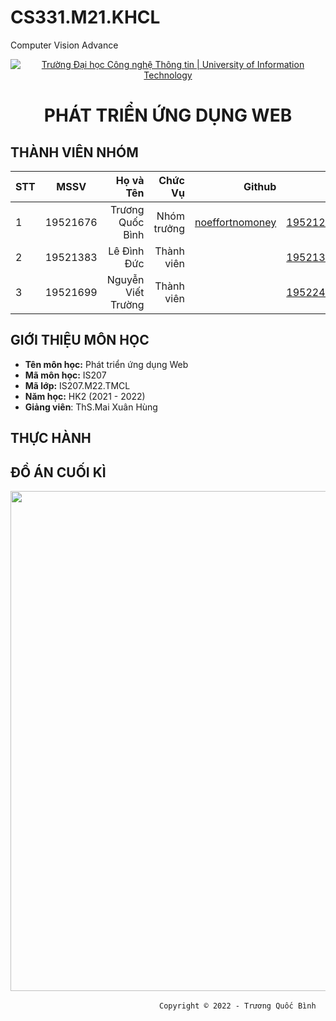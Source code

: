 # CS331.M21.KHCL
Computer Vision Advance

<!-- Banner -->
<p align="center">
  <a href="https://www.uit.edu.vn/" title="Trường Đại học Công nghệ Thông tin" style="border: none;">
    <img src="https://i.imgur.com/WmMnSRt.png" alt="Trường Đại học Công nghệ Thông tin | University of Information Technology">
  </a>
</p>

<h1 align="center"><b>PHÁT TRIỂN ỨNG DỤNG WEB</b></h>

## THÀNH VIÊN NHÓM
|STT| MSSV      | Họ và Tên       |Chức Vụ    | Github                                                  | Email                   |
|---|:---------:| ---------------:|----------:|--------------------------------------------------------:|-------------------------:
| 1 | 19521676  | Trương Quốc Bình  |Nhóm trưởng|[noeffortnomoney](https://github.com/noeffortnomoney)  |19521270@gm.uit.edu.vn   |
| 2 | 19521383  | Lê Đình Đức |Thành viên |[]()            |19521372@gm.uit.edu.vn   |
| 3 | 19521699  | Nguyễn Viết Trường   |Thành viên |[]()        |19522443@gm.uit.edu.vn   |

## GIỚI THIỆU MÔN HỌC
* **Tên môn học:** Phát triển ứng dụng Web
* **Mã môn học:** IS207
* **Mã lớp:** IS207.M22.TMCL
* **Năm học:** HK2 (2021 - 2022)
* **Giảng viên**: ThS.Mai Xuân Hùng

## THỰC HÀNH


## ĐỒ ÁN CUỐI KÌ

<p align='center'><img style="height: 800px" src="https://github.com/ducducqn123/Website-Selling-Food/blob/ce4ab91b045d777d82beee1935e5df8eed736797/demo.png"></p>

<!-- Footer -->
&emsp;&emsp;&emsp;&emsp;&emsp;&emsp;&emsp;&emsp;&emsp;&emsp;&emsp;&emsp;&emsp;&emsp;&emsp;&emsp;&emsp;`Copyright © 2022 - Trương Quốc Bình`
